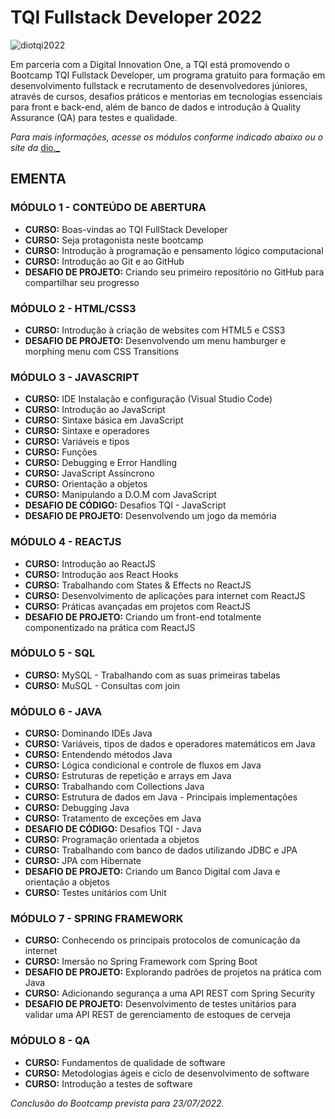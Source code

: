 # TQI Fullstack Developer 2022

![diotqi2022](https://user-images.githubusercontent.com/92060407/169946521-eb71ec97-489c-4895-90c5-47f4cf8669f2.png)



Em parceria com a Digital Innovation One, a TQI está promovendo o Bootcamp TQI Fullstack Developer, um programa gratuito para formação em desenvolvimento fullstack e recrutamento de desenvolvedores júniores, através de cursos, desafios práticos e mentorias em tecnologias essenciais para front e back-end, além de banco de dados e introdução à Quality Assurance (QA) para testes e qualidade.

*Para mais informações, acesse os módulos conforme indicado abaixo ou o site da* [dio._](https://web.dio.me/track/tqi-fullstack-developer)

## EMENTA

###  MÓDULO 1 - CONTEÚDO DE ABERTURA
- **CURSO:** Boas-vindas ao TQI FullStack Developer
- **CURSO:** Seja protagonista neste bootcamp
- **CURSO:** Introdução à programação e pensamento lógico computacional
- **CURSO:** Introdução ao Git e ao GitHub
- **DESAFIO DE PROJETO:** Criando seu primeiro repositório no GitHub para compartilhar seu progresso

### MÓDULO 2 - HTML/CSS3
- **CURSO:** Introdução à criação de websites com HTML5 e CSS3
- **DESAFIO DE PROJETO:** Desenvolvendo um menu hamburger e morphing menu com CSS Transitions

### MÓDULO 3 - JAVASCRIPT
- **CURSO:** IDE Instalação e configuração (Visual Studio Code)
- **CURSO:** Introdução ao JavaScript
- **CURSO:** Sintaxe básica em JavaScript
- **CURSO:** Sintaxe e operadores
- **CURSO:** Variáveis e tipos
- **CURSO:** Funções
- **CURSO:** Debugging e Error Handling
- **CURSO:** JavaScript Assíncrono
- **CURSO:** Orientação a objetos
- **CURSO:** Manipulando a D.O.M com JavaScript
- **DESAFIO DE CÓDIGO:** Desafios TQI - JavaScript
- **DESAFIO DE PROJETO:** Desenvolvendo um jogo da memória

### MÓDULO 4 - REACTJS
- **CURSO:** Introdução ao ReactJS
- **CURSO:** Introdução aos React Hooks
- **CURSO:** Trabalhando com States & Effects no ReactJS
- **CURSO:** Desenvolvimento de aplicações para internet com ReactJS
- **CURSO:** Práticas avançadas em projetos com ReactJS
- **DESAFIO DE PROJETO:** Criando um front-end totalmente componentizado na prática com ReactJS

### MÓDULO 5 - SQL
- **CURSO:** MySQL - Trabalhando com as suas primeiras tabelas
- **CURSO:** MuSQL - Consultas com join

### MÓDULO 6 - JAVA
- **CURSO:** Dominando IDEs Java
- **CURSO:** Variáveis, tipos de dados e operadores matemáticos em Java
- **CURSO:** Entendendo métodos Java
- **CURSO:** Lógica condicional e controle de fluxos em Java
- **CURSO:** Estruturas de repetição e arrays em Java
- **CURSO:** Trabalhando com Collections Java
- **CURSO:** Estrutura de dados em Java - Principais implementações
- **CURSO:** Debugging Java
- **CURSO:** Tratamento de exceções em Java
- **DESAFIO DE CÓDIGO:** Desafios TQI - Java
- **CURSO:** Programação orientada a objetos
- **CURSO:** Trabalhando com banco de dados utilizando JDBC e JPA
- **CURSO:** JPA com Hibernate
- **DESAFIO DE PROJETO:** Criando um Banco Digital com Java e orientação a objetos
- **CURSO:** Testes unitários com Unit

### MÓDULO 7 - SPRING FRAMEWORK
- **CURSO:** Conhecendo os principais protocolos de comunicação da internet
- **CURSO:** Imersão no Spring Framework com Spring Boot
- **DESAFIO DE PROJETO:** Explorando padrões de projetos na prática com Java
- **CURSO:** Adicionando segurança a uma API REST com Spring Security
- **DESAFIO DE PROJETO:** Desenvolvimento de testes unitários para validar uma API REST de gerenciamento de estoques de cerveja

### MÓDULO 8 - QA
- **CURSO:** Fundamentos de qualidade de software
- **CURSO:** Metodologias ágeis e ciclo de desenvolvimento de software
- **CURSO:** Introdução a testes de software

*Conclusão do Bootcamp prevista para 23/07/2022.*
